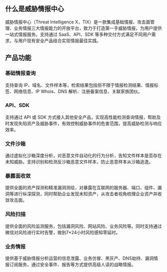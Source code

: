 ## 什么是威胁情报中心
威胁情报中心（Threat Intelligence X，TIX）是一款集成基础情报、攻击面管理、业务情报三大情报能力的开放平台，致力于打造第一手威胁情报，为用户提供一站式情报服务。支持通过 SaaS、API、SDK 等多种交付方式满足不同用户需求，与用户现有安全产品结合实现情报最佳实践。

## 产品功能
### 基础情报查询
支持查询 IP、域名、文件样本等，检索结果包括但不限于情报检测结果、情报标签、网络信息、IP Whois、DNS 解析、注册备案信息、关联家族团伙。

### API、SDK
支持通过 API 或 SDK 方式接入其他安全产品，实现高性能检测查询情报，帮助及时发现失陷资产及威胁事件，有效控制威胁事件的危害范围，提高威胁检测与响应效率。

### 文件沙箱
通过虚拟化沙箱深度分析，对恶意文件自动化的行为分析，告知文件样本是否存在未知威胁。支持识别和检测反沙箱恶意文件样本，防止恶意样本从沙箱逃逸。

### 暴露面收敛
提供全面的资产探测和精准漏洞测绘，对暴露在互联网的服务器、端口、组件、漏洞等进行纵深探测，同时帮助企业发现未知资产，从攻击者视角梳理企业资产并收敛攻击面。

### 风险扫描
提供全面的风险监测服务，包括漏洞风险、网站风险、业务风险等。同时支持通过微信对风险进行实时告警，做到7*24小时风险感知零延时。

### 业务情报
提供基于威胁情报分析运营的信息泄露、业务仿冒、黑灰产、DNS劫持、漏洞情报订阅服务，通过安全事件、报告等方式提供高级人读的战略情报。
